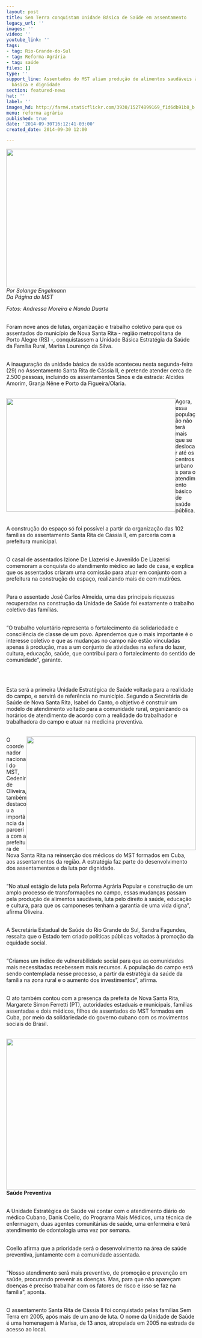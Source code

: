 ```yaml
---
layout: post
title: Sem Terra conquistam Unidade Básica de Saúde em assentamento
legacy_url: ''
images: ''
video: ''
youtube_link: ''
tags:
- tag: Rio-Grande-do-Sul
- tag: Reforma-Agrária
- tag: saúde
files: []
type: ''
support_line: Assentados do MST aliam produção de alimentos saudáveis à luta por saúde
  básica e dignidade
section: featured-news
hat: ''
label: ''
images_hd: http://farm4.staticflickr.com/3930/15274899169_f1d6db91b8_b.jpg
menu: reforma agrária
published: true
date: '2014-09-30T16:12:41-03:00'
created_date: 2014-09-30 12:00

---
```

<p><em><span contenteditable="false" tabindex="-1"><img alt="" data-widget="image" height="367" src="http://farm4.staticflickr.com/3930/15274899169_f1d6db91b8_b.jpg" width="550" /></span><br />
Por Solange Engelmann<br />
Da P&aacute;gina do MST</em></p>

<p><em>Fotos: Andressa Moreira e Nanda Duarte</em></p>

<p><br />
Foram nove anos de lutas, organiza&ccedil;&atilde;o e trabalho coletivo para que os assentados do munic&iacute;pio de Nova Santa Rita - regi&atilde;o metropolitana de Porto Alegre (RS) -, conquistassem a Unidade B&aacute;sica Estrat&eacute;gia da Sa&uacute;de da Fam&iacute;lia Rural, Marisa Louren&ccedil;o da Silva.</p>

<p><br />
A inaugura&ccedil;&atilde;o da unidade b&aacute;sica de sa&uacute;de aconteceu nesta segunda-feira (29) no Assentamento Santa Rita de C&aacute;ssia II, e pretende atender cerca de 2.500 pessoas, incluindo os assentamentos Sinos e da estrada: Alcides Amorim, Granja N&ecirc;ne e Porto da Figueira/Olaria.&nbsp;</p>

<p><br />
<span contenteditable="false" tabindex="-1"><img alt="" data-widget="image" height="301" src="http://farm4.staticflickr.com/3931/15461660615_27885b4eae_b.jpg" style="float:left" width="450" /></span>Agora, essa popula&ccedil;&atilde;o n&atilde;o ter&aacute; mais que se deslocar at&eacute; os centros urbanos para o atendimento b&aacute;sico de sa&uacute;de p&uacute;blica.</p>

<p><br />
A constru&ccedil;&atilde;o do espa&ccedil;o s&oacute; foi poss&iacute;vel a partir da organiza&ccedil;&atilde;o das 102 fam&iacute;lias do assentamento Santa Rita de C&aacute;ssia II, em parceria com a prefeitura municipal.&nbsp;</p>

<p><br />
O casal de assentados Izione De Llazerisi e Juvenildo De Llazerisi comemoram a conquista do atendimento m&eacute;dico ao lado de casa, e explica que os assentados criaram uma comiss&atilde;o para atuar em conjunto com a prefeitura na constru&ccedil;&atilde;o do espa&ccedil;o, realizando mais de cem mutir&otilde;es.&nbsp;</p>

<p><br />
Para o assentado Jos&eacute; Carlos Almeida, uma das principais riquezas recuperadas na constru&ccedil;&atilde;o da Unidade de Sa&uacute;de foi exatamente o trabalho coletivo das fam&iacute;lias.&nbsp;</p>

<p><br />
&ldquo;O trabalho volunt&aacute;rio representa o fortalecimento da solidariedade e consci&ecirc;ncia de classe de um povo. Aprendemos que o mais importante &eacute; o interesse coletivo e que as mudan&ccedil;as no campo n&atilde;o est&atilde;o vinculadas apenas &agrave; produ&ccedil;&atilde;o, mas a um conjunto de atividades na esfera do lazer, cultura, educa&ccedil;&atilde;o, sa&uacute;de, que contribui para o fortalecimento do sentido de comunidade&rdquo;, garante.</p>

<p>&nbsp;</p>

<p><br />
Esta ser&aacute; a primeira Unidade Estrat&eacute;gica de Sa&uacute;de voltada para a realidade do campo, e servir&aacute; de refer&ecirc;ncia no munic&iacute;pio. Segundo a Secret&aacute;ria de Sa&uacute;de de Nova Santa Rita, Isabel do Canto, o objetivo &eacute; construir um modelo de atendimento voltado para a comunidade rural, organizando os hor&aacute;rios de atendimento de acordo com a realidade do trabalhador e trabalhadora do campo e atuar na medicina preventiva.&nbsp;</p>

<p><br />
<span contenteditable="false" tabindex="-1"><img alt="" data-widget="image" height="301" src="http://farm6.staticflickr.com/5598/15458517991_9fae106201_b.jpg" style="float:right" width="450" /></span>O coordenador nacional do MST, Cedenir de Oliveira, tamb&eacute;m destacou a import&acirc;ncia da parceria com a prefeitura de Nova Santa Rita na reinser&ccedil;&atilde;o dos m&eacute;dicos do MST formados em Cuba, aos assentamentos da regi&atilde;o. A estrat&eacute;gia faz parte do desenvolvimento dos assentamentos e da luta por dignidade.</p>

<p><br />
&ldquo;No atual est&aacute;gio de luta pela Reforma Agr&aacute;ria Popular e constru&ccedil;&atilde;o de um amplo processo de transforma&ccedil;&otilde;es no campo, essas mudan&ccedil;as passam pela produ&ccedil;&atilde;o de alimentos saud&aacute;veis, luta pelo direito &agrave; sa&uacute;de, educa&ccedil;&atilde;o e cultura, para que os camponeses tenham a garantia de uma vida digna&rdquo;, afirma Oliveira.</p>

<p><br />
A Secret&aacute;ria Estadual de Sa&uacute;de do Rio Grande do Sul, Sandra Fagundes, ressalta que o Estado tem criado pol&iacute;ticas p&uacute;blicas voltadas &agrave; promo&ccedil;&atilde;o da equidade social.&nbsp;</p>

<p><br />
&ldquo;Criamos um &iacute;ndice de vulnerabilidade social para que as comunidades mais necessitadas recebessem mais recursos. A popula&ccedil;&atilde;o do campo est&aacute; sendo contemplada nesse processo, a partir da estrat&eacute;gia da sa&uacute;de da fam&iacute;lia na zona rural e o aumento dos investimentos&rdquo;, afirma.</p>

<p><br />
O ato tamb&eacute;m contou com a presen&ccedil;a da prefeita de Nova Santa Rita, Margarete Simon Ferretti (PT), autoridades estaduais e municipais, fam&iacute;lias assentadas e dois m&eacute;dicos, filhos de assentados do MST formados em Cuba, por meio da solidariedade do governo cubano com os movimentos sociais do Brasil.</p>

<p><br />
<strong><span contenteditable="false" tabindex="-1"><img alt="" data-widget="image" height="400" src="http://farm4.staticflickr.com/3935/15461314492_88a49deeec_b.jpg" style="float:left" width="600" /></span>Sa&uacute;de Preventiva</strong></p>

<p><br />
A Unidade Estrat&eacute;gica de Sa&uacute;de vai contar com o atendimento di&aacute;rio do m&eacute;dico Cubano, Danis Coello, do Programa Mais M&eacute;dicos, uma t&eacute;cnica de enfermagem, duas agentes comunit&aacute;rias de sa&uacute;de, uma enfermeira e ter&aacute; atendimento de odontologia uma vez por semana.&nbsp;</p>

<p><br />
Coello afirma que a prioridade ser&aacute; o desenvolvimento na &aacute;rea de sa&uacute;de preventiva, juntamente com a comunidade assentada.&nbsp;</p>

<p><br />
&ldquo;Nosso atendimento ser&aacute; mais preventivo, de promo&ccedil;&atilde;o e preven&ccedil;&atilde;o em sa&uacute;de, procurando prevenir as doen&ccedil;as. Mas, para que n&atilde;o apare&ccedil;am doen&ccedil;as &eacute; preciso trabalhar com os fatores de risco e isso se faz na fam&iacute;lia&rdquo;, aponta.</p>

<p><br />
O assentamento Santa Rita de C&aacute;ssia II foi conquistado pelas fam&iacute;lias Sem Terra em 2005, ap&oacute;s mais de um ano de luta. O nome da Unidade de Sa&uacute;de &eacute; uma homenagem &agrave; Marisa, de 13 anos, atropelada em 2005 na estrada de acesso ao local.</p>
